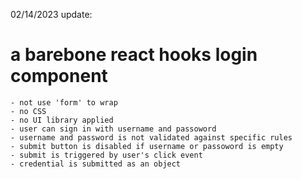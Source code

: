 02/14/2023 update:
# a barebone react hooks login component 
    - not use 'form' to wrap 
    - no CSS
    - no UI library applied
    - user can sign in with username and passoword
    - username and password is not validated against specific rules 
    - submit button is disabled if username or passoword is empty
    - submit is triggered by user's click event
    - credential is submitted as an object
